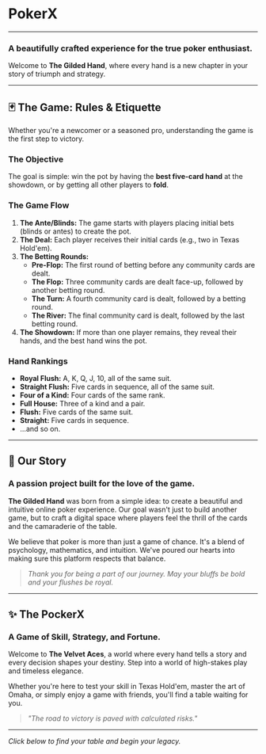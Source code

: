 # PokerX

---

### A beautifully crafted experience for the true poker enthusiast.

Welcome to **The Gilded Hand**, where every hand is a new chapter in your story of triumph and strategy.

---

## 🃏 The Game: Rules & Etiquette

Whether you're a newcomer or a seasoned pro, understanding the game is the first step to victory.

### The Objective

The goal is simple: win the pot by having the **best five-card hand** at the showdown, or by getting all other players to **fold**.

### The Game Flow

1.  **The Ante/Blinds:** The game starts with players placing initial bets (blinds or antes) to create the pot.
2.  **The Deal:** Each player receives their initial cards (e.g., two in Texas Hold'em).
3.  **The Betting Rounds:**
    * **Pre-Flop:** The first round of betting before any community cards are dealt.
    * **The Flop:** Three community cards are dealt face-up, followed by another betting round.
    * **The Turn:** A fourth community card is dealt, followed by a betting round.
    * **The River:** The final community card is dealt, followed by the last betting round.
4.  **The Showdown:** If more than one player remains, they reveal their hands, and the best hand wins the pot.

### Hand Rankings

* **Royal Flush:** A, K, Q, J, 10, all of the same suit.
* **Straight Flush:** Five cards in sequence, all of the same suit.
* **Four of a Kind:** Four cards of the same rank.
* **Full House:** Three of a kind and a pair.
* **Flush:** Five cards of the same suit.
* **Straight:** Five cards in sequence.
* ...and so on.

---

## 💖 Our Story

### A passion project built for the love of the game.

**The Gilded Hand** was born from a simple idea: to create a beautiful and intuitive online poker experience. Our goal wasn't just to build another game, but to craft a digital space where players feel the thrill of the cards and the camaraderie of the table.

We believe that poker is more than just a game of chance. It's a blend of psychology, mathematics, and intuition. We've poured our hearts into making sure this platform respects that balance.

> *Thank you for being a part of our journey. May your bluffs be bold and your flushes be royal.*

---

## ✨ The PockerX

### A Game of Skill, Strategy, and Fortune.

Welcome to **The Velvet Aces**, a world where every hand tells a story and every decision shapes your destiny. Step into a world of high-stakes play and timeless elegance.

Whether you're here to test your skill in Texas Hold'em, master the art of Omaha, or simply enjoy a game with friends, you'll find a table waiting for you.

> *"The road to victory is paved with calculated risks."*

---

*Click below to find your table and begin your legacy.*
